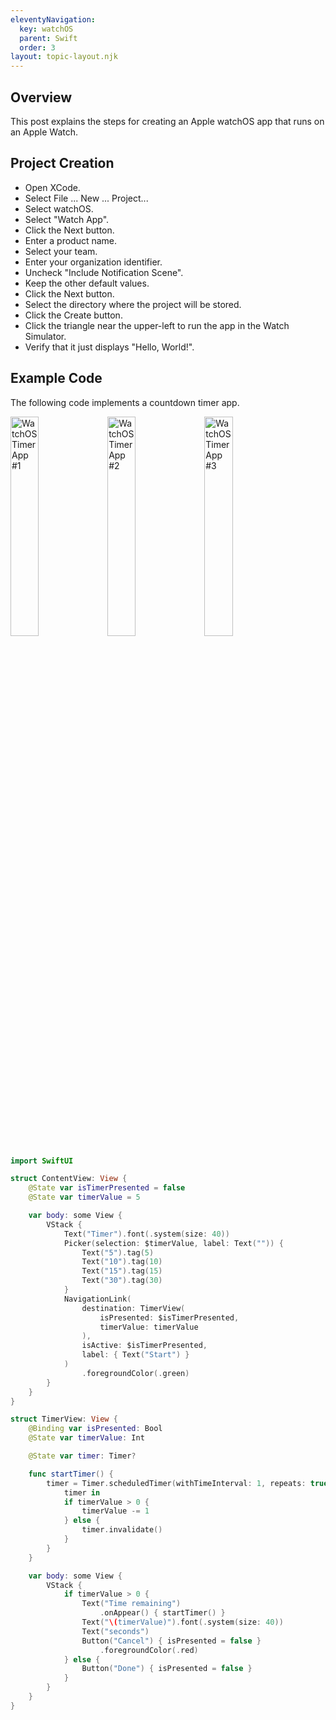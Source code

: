 ```yaml
---
eleventyNavigation:
  key: watchOS
  parent: Swift
  order: 3
layout: topic-layout.njk
---
```


## Overview

This post explains the steps for creating an Apple watchOS app
that runs on an Apple Watch.

## Project Creation

- Open XCode.
- Select File ... New ... Project...
- Select watchOS.
- Select "Watch App".
- Click the Next button.
- Enter a product name.
- Select your team.
- Enter your organization identifier.
- Uncheck "Include Notification Scene".
- Keep the other default values.
- Click the Next button.
- Select the directory where the project will be stored.
- Click the Create button.
- Click the triangle near the upper-left to run the app in the Watch Simulator.
- Verify that it just displays "Hello, World!".

## Example Code

The following code implements a countdown timer app.

<img alt="WatchOS Timer App #1" style="width: 30%"
  src="/blog/assets/watchOS-timer-app1.png?v={{pkg.version}}"
  title="WatchOS Timer App #1">
<img alt="WatchOS Timer App #2" style="width: 30%"
  src="/blog/assets/watchOS-timer-app2.png?v={{pkg.version}}"
  title="WatchOS Timer App #2">
<img alt="WatchOS Timer App #3" style="width: 30%"
  src="/blog/assets/watchOS-timer-app3.png?v={{pkg.version}}"
  title="WatchOS Timer App #3">

```swift
import SwiftUI

struct ContentView: View {
    @State var isTimerPresented = false
    @State var timerValue = 5

    var body: some View {
        VStack {
            Text("Timer").font(.system(size: 40))
            Picker(selection: $timerValue, label: Text("")) {
                Text("5").tag(5)
                Text("10").tag(10)
                Text("15").tag(15)
                Text("30").tag(30)
            }
            NavigationLink(
                destination: TimerView(
                    isPresented: $isTimerPresented,
                    timerValue: timerValue
                ),
                isActive: $isTimerPresented,
                label: { Text("Start") }
            )
                .foregroundColor(.green)
        }
    }
}

struct TimerView: View {
    @Binding var isPresented: Bool
    @State var timerValue: Int

    @State var timer: Timer?

    func startTimer() {
        timer = Timer.scheduledTimer(withTimeInterval: 1, repeats: true) {
            timer in
            if timerValue > 0 {
                timerValue -= 1
            } else {
                timer.invalidate()
            }
        }
    }

    var body: some View {
        VStack {
            if timerValue > 0 {
                Text("Time remaining")
                    .onAppear() { startTimer() }
                Text("\(timerValue)").font(.system(size: 40))
                Text("seconds")
                Button("Cancel") { isPresented = false }
                    .foregroundColor(.red)
            } else {
                Button("Done") { isPresented = false }
            }
        }
    }
}
```
